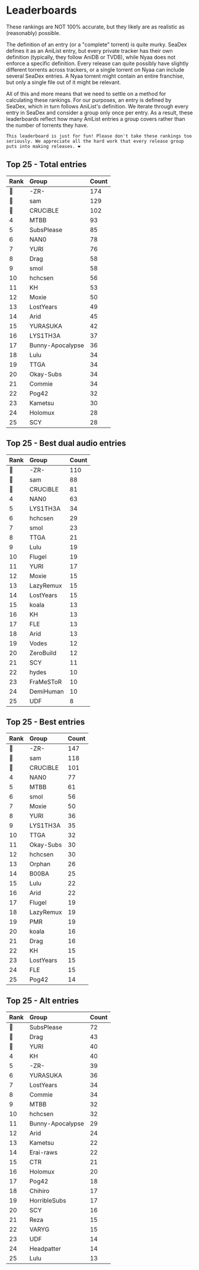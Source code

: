 # Leaderboards

These rankings are NOT 100% accurate, but they likely are as realistic as (reasonably) possible.

The definition of an entry (or a "complete" torrent) is quite murky. SeaDex defines it as an AniList entry, but every private tracker has their own definition (typically, they follow AniDB or TVDB), while Nyaa does not enforce a specific definition. Every release can quite possibly have slightly different torrents across trackers, or a single torrent on Nyaa can include several SeaDex entries. A Nyaa torrent might contain an entire franchise, but only a single file out of it might be relevant.

All of this and more means that we need to settle on a method for calculating these rankings. For our purposes, an entry is defined by SeaDex, which in turn follows AniList's definition. We iterate through every entry in SeaDex and consider a group only once per entry. As a result, these leaderboards reflect how many AniList entries a group covers rather than the number of torrents they have.

```{note}
This leaderboard is just for fun! Please don't take these rankings too seriously. We appreciate all the hard work that every release group puts into making releases. ❤️
```

## Top 25 - Total entries

| Rank | Group            | Count |
| :----| :----------------| :-----|
| 🥇   | -ZR-             | 174   |
| 🥈   | sam              | 129   |
| 🥉   | CRUCiBLE         | 102   |
| 4    | MTBB             | 93    |
| 5    | SubsPlease       | 85    |
| 6    | NAN0             | 78    |
| 7    | YURI             | 76    |
| 8    | Drag             | 58    |
| 9    | smol             | 58    |
| 10   | hchcsen          | 56    |
| 11   | KH               | 53    |
| 12   | Moxie            | 50    |
| 13   | LostYears        | 49    |
| 14   | Arid             | 45    |
| 15   | YURASUKA         | 42    |
| 16   | LYS1TH3A         | 37    |
| 17   | Bunny-Apocalypse | 36    |
| 18   | Lulu             | 34    |
| 19   | TTGA             | 34    |
| 20   | Okay-Subs        | 34    |
| 21   | Commie           | 34    |
| 22   | Pog42            | 32    |
| 23   | Kametsu          | 30    |
| 24   | Holomux          | 28    |
| 25   | SCY              | 28    |

## Top 25 - Best dual audio entries

| Rank | Group     | Count |
| :----| :---------| :-----|
| 🥇   | -ZR-      | 110   |
| 🥈   | sam       | 88    |
| 🥉   | CRUCiBLE  | 81    |
| 4    | NAN0      | 63    |
| 5    | LYS1TH3A  | 34    |
| 6    | hchcsen   | 29    |
| 7    | smol      | 23    |
| 8    | TTGA      | 21    |
| 9    | Lulu      | 19    |
| 10   | Flugel    | 19    |
| 11   | YURI      | 17    |
| 12   | Moxie     | 15    |
| 13   | LazyRemux | 15    |
| 14   | LostYears | 15    |
| 15   | koala     | 13    |
| 16   | KH        | 13    |
| 17   | FLE       | 13    |
| 18   | Arid      | 13    |
| 19   | Vodes     | 12    |
| 20   | ZeroBuild | 12    |
| 21   | SCY       | 11    |
| 22   | hydes     | 10    |
| 23   | FraMeSToR | 10    |
| 24   | DemiHuman | 10    |
| 25   | UDF       | 8     |

## Top 25 - Best entries

| Rank | Group     | Count |
| :----| :---------| :-----|
| 🥇   | -ZR-      | 147   |
| 🥈   | sam       | 118   |
| 🥉   | CRUCiBLE  | 101   |
| 4    | NAN0      | 77    |
| 5    | MTBB      | 61    |
| 6    | smol      | 56    |
| 7    | Moxie     | 50    |
| 8    | YURI      | 36    |
| 9    | LYS1TH3A  | 35    |
| 10   | TTGA      | 32    |
| 11   | Okay-Subs | 30    |
| 12   | hchcsen   | 30    |
| 13   | Orphan    | 26    |
| 14   | B00BA     | 25    |
| 15   | Lulu      | 22    |
| 16   | Arid      | 22    |
| 17   | Flugel    | 19    |
| 18   | LazyRemux | 19    |
| 19   | PMR       | 19    |
| 20   | koala     | 16    |
| 21   | Drag      | 16    |
| 22   | KH        | 15    |
| 23   | LostYears | 15    |
| 24   | FLE       | 15    |
| 25   | Pog42     | 14    |

## Top 25 - Alt entries

| Rank | Group            | Count |
| :----| :----------------| :-----|
| 🥇   | SubsPlease       | 72    |
| 🥈   | Drag             | 43    |
| 🥉   | YURI             | 40    |
| 4    | KH               | 40    |
| 5    | -ZR-             | 39    |
| 6    | YURASUKA         | 36    |
| 7    | LostYears        | 34    |
| 8    | Commie           | 34    |
| 9    | MTBB             | 32    |
| 10   | hchcsen          | 32    |
| 11   | Bunny-Apocalypse | 29    |
| 12   | Arid             | 24    |
| 13   | Kametsu          | 22    |
| 14   | Erai-raws        | 22    |
| 15   | CTR              | 21    |
| 16   | Holomux          | 20    |
| 17   | Pog42            | 18    |
| 18   | Chihiro          | 17    |
| 19   | HorribleSubs     | 17    |
| 20   | SCY              | 16    |
| 21   | Reza             | 15    |
| 22   | VARYG            | 15    |
| 23   | UDF              | 14    |
| 24   | Headpatter       | 14    |
| 25   | Lulu             | 13    |
